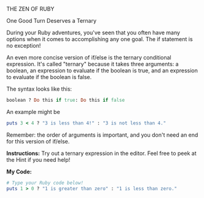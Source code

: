 THE ZEN OF RUBY

One Good Turn Deserves a Ternary

During your Ruby adventures, you've seen that you often have many options when it comes to accomplishing any one goal. The if statement is no exception!

An even more concise version of if/else is the ternary conditional expression. It's called "ternary" because it takes three arguments: a boolean, an expression to evaluate if the boolean is true, and an expression to evaluate if the boolean is false.

The syntax looks like this:
```ruby
boolean ? Do this if true: Do this if false
```
An example might be
```ruby
puts 3 < 4 ? "3 is less than 4!" : "3 is not less than 4."
```
Remember: the order of arguments is important, and you don't need an end for this version of if/else.

**Instructions:**
Try out a ternary expression in the editor. Feel free to peek at the Hint if you need help!

**My Code:**
```ruby
# Type your Ruby code below!
puts 1 > 0 ? "1 is greater than zero" : "1 is less than zero."
```
